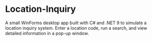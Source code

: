 # Location-Inquiry
A small WinForms desktop app built with C# and .NET 9 to simulate a location inquiry system. Enter a location code, run a search, and view detailed information in a pop-up window.
